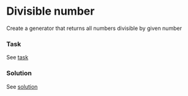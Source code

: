 # Divisible number

Create a generator that returns all numbers divisible by given number 

### Task

See [task](./task.py)

### Solution

See [solution](./solution.py)
